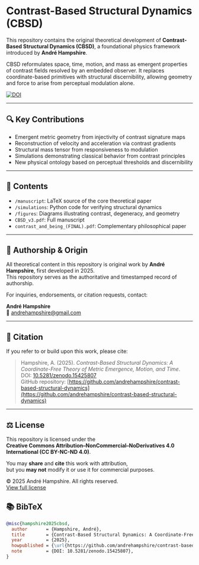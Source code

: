 # Contrast-Based Structural Dynamics (CBSD)

This repository contains the original theoretical development of **Contrast-Based Structural Dynamics (CBSD)**, a foundational physics framework introduced by **André Hampshire**.

CBSD reformulates space, time, motion, and mass as emergent properties of contrast fields resolved by an embedded observer. It replaces coordinate-based primitives with structural discernibility, allowing geometry and force to arise from perceptual modulation alone.

[![DOI](https://zenodo.org/badge/DOI/10.5281/zenodo.15425807.svg)](https://doi.org/10.5281/zenodo.15425807)

---

## 🔍 Key Contributions

- Emergent metric geometry from injectivity of contrast signature maps  
- Reconstruction of velocity and acceleration via contrast gradients  
- Structural mass tensor from responsiveness to modulation  
- Simulations demonstrating classical behavior from contrast principles  
- New physical ontology based on perceptual thresholds and discernibility  

---

## 📁 Contents

- `/manuscript`: LaTeX source of the core theoretical paper  
- `/simulations`: Python code for verifying structural dynamics  
- `/figures`: Diagrams illustrating contrast, degeneracy, and geometry  
- `CBSD_v3.pdf`: Full manuscript  
- `contrast_and_being_(FINAL).pdf`: Complementary philosophical paper  

---

## 📜 Authorship & Origin

All theoretical content in this repository is original work by **André Hampshire**, first developed in 2025.  
This repository serves as the authoritative and timestamped record of authorship.

For inquiries, endorsements, or citation requests, contact:

**André Hampshire**  
📧 andrehampshire@gmail.com

---

## 🔖 Citation

If you refer to or build upon this work, please cite:

> Hampshire, A. (2025). *Contrast-Based Structural Dynamics: A Coordinate-Free Theory of Metric Emergence, Motion, and Time*.  
> DOI: [10.5281/zenodo.15425807](https://doi.org/10.5281/zenodo.15425807)  
> GitHub repository: [https://github.com/andrehampshire/contrast-based-structural-dynamics](https://github.com/andrehampshire/contrast-based-structural-dynamics)

---

## ⚖️ License

This repository is licensed under the  
**Creative Commons Attribution–NonCommercial–NoDerivatives 4.0 International (CC BY-NC-ND 4.0)**.

You may **share** and **cite** this work with attribution,  
but you **may not** modify it or use it for commercial purposes.

© 2025 André Hampshire. All rights reserved.  
[View full license](https://creativecommons.org/licenses/by-nc-nd/4.0/)

## 📚 BibTeX

```bibtex
@misc{hampshire2025cbsd,
  author       = {Hampshire, André},
  title        = {Contrast-Based Structural Dynamics: A Coordinate-Free Theory of Metric Emergence, Motion, and Time},
  year         = {2025},
  howpublished = {\url{https://github.com/andrehampshire/contrast-based-structural-dynamics}},
  note         = {DOI: 10.5281/zenodo.15425807},
}
